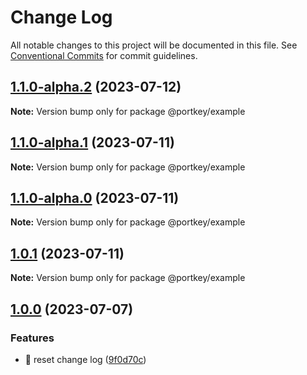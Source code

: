 # Change Log

All notable changes to this project will be documented in this file.
See [Conventional Commits](https://conventionalcommits.org) for commit guidelines.

## [1.1.0-alpha.2](https://github.com/Portkey-Wallet/portkey-web/compare/v1.1.0-alpha.1...v1.1.0-alpha.2) (2023-07-12)

**Note:** Version bump only for package @portkey/example

## [1.1.0-alpha.1](https://github.com/Portkey-Wallet/portkey-web/compare/v1.1.0-alpha.0...v1.1.0-alpha.1) (2023-07-11)

**Note:** Version bump only for package @portkey/example

## [1.1.0-alpha.0](https://github.com/Portkey-Wallet/portkey-web/compare/v1.0.1...v1.1.0-alpha.0) (2023-07-11)

**Note:** Version bump only for package @portkey/example

## [1.0.1](https://github.com/Portkey-Wallet/portkey-web/compare/v1.0.0...v1.0.1) (2023-07-11)

**Note:** Version bump only for package @portkey/example

## [1.0.0](https://github.com/Portkey-Wallet/portkey-web/compare/v1.0.0-alpha.8...v1.0.0) (2023-07-07)

### Features

- 🎸 reset change log ([9f0d70c](https://github.com/Portkey-Wallet/portkey-web/commit/9f0d70c297198c8c516178235e59614f40544003))
